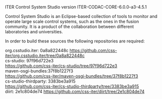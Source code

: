 ITER Control System Studio version ITER-CODAC-CORE-6.0.0-a3-4.5.1

Control System Studio is an Eclipse-based collection of tools
to monitor and operate large scale control systems, such as the
ones in the fusion community. It is a product of the collaboration
between different laboratories and universities.

In order to build these sources the following repositories are required:
				   
org.csstudio.iter: 0a8a822448c
<https://github.com/css-iter/org.csstudio.iter/tree/0a8a822448c>  
cs-studio: 97f96d722e3  
<https://github.com/css-iter/cs-studio/tree/97f96d722e3>  
maven-osgi-bundles:37f8b1227f3  
<https://github.com/css-iter/maven-osgi-bundles/tree/37f8b1227f3>  
cs-studio-thirdparty: 3383be3a915  
<https://github.com/css-iter/cs-studio-thirdparty/tree/3383be3a915>  
diirt: 2e1c804de74
<https://github.com/css-iter/diirt/tree/2e1c804de74>  

